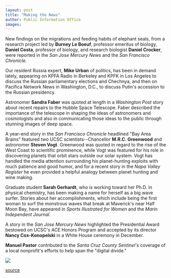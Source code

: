 ```yaml
---
layout: post
title: "Making the News"
author: Public Information Office
images:
---
```


New findings on the migrations and feeding habits of elephant seals, from a research project led by **Burney Le Boeuf**, professor emeritus of biology, **Daniel Costa**, professor of biology, and research biologist **Daniel Crocker**, were reported in the _San Jose Mercury News_ and the _San Francisco Chronicle._

Our resident Russia expert, **Mike Urban** of politics, has been in demand lately, appearing on KPFA Radio in Berkeley and KPFK in Los Angeles to discuss the Russian parliamentary elections and Chechnya, and then on Pacifica Network News in Washington, D.C., to discuss Putin's accession to the Russian presidency.

Astronomer **Sandra Faber** was quoted at length in a _Washington Post_ story about recent repairs to the Hubble Space Telescope. Faber described the importance of the telescope in shaping the ideas of astronomers and cosmologists and also in communicating those ideas to the public through stunning images of deep space.   
  
A year-end story in the _San Francisco Chronicle_ headlined "Bay Area Brains" featured two UCSC scientists--Chancellor **M.R.C. Greenwood** and astronomer **Steven Vogt**. Greenwood was quoted in regard to the rise of the West Coast to scientific prominence, while Vogt was featured for his role in discovering planets that orbit stars outside our solar system. Vogt has handled the media attention surrounding his planet-hunting exploits with much patience and good humor, and for a recent story in the _Napa Valley Register_ he even provided a helpful analogy between planet hunting and wine making.  
  
Graduate student **Sarah Gerhardt**, who is working toward her Ph.D. in physical chemistry, has been making a name for herself as a big wave surfer. Stories about her accomplishments, which include being the first woman to surf the monstrous waves that break at Maverick's near Half Moon Bay, have appeared in _Sports Illustrated for Women_ and the _Marin Independent Journal._   
  
A story in the _San Jose Mercury News_ highlighted the Presidential Award bestowed on UCSC's ACE Honors Program and accepted by its director **Nancy Cox-Konopelski** in a White House ceremony in December.

**Manuel Pastor** contributed to the _Santa Cruz County Sentinel's_ coverage of a local nonprofit's efforts to help span the "digital divide."   
  
![ ][1]

[1]: ../../images/trans.gif

[source](http://www1.ucsc.edu/currents/99-00/01-10/makenews.html "Permalink to makenews")
